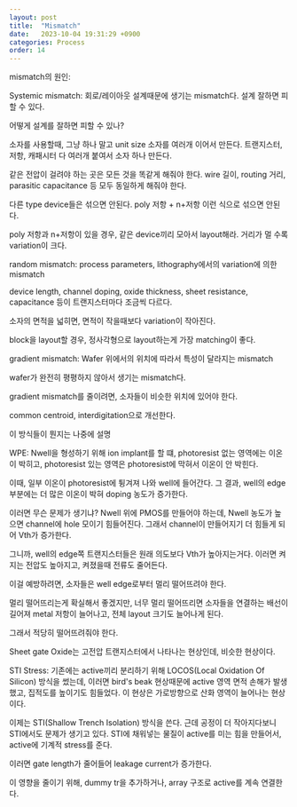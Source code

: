 ```yaml
---
layout: post
title:  "Mismatch"
date:   2023-10-04 19:31:29 +0900
categories: Process
order: 14
---
```


mismatch의 원인:

Systemic mismatch:
회로/레이아웃 설계때문에 생기는 mismatch다.
설계 잘하면 피할 수 있다.

어떻게 설계를 잘하면 피할 수 있나?

소자를 사용할때, 그냥 하나 말고 unit size 소자를 여러개 이어서 만든다.
트랜지스터, 저항, 캐패시터 다 여러개 붙여서 소자 하나 만든다.

같은 전압이 걸려야 하는 곳은 모든 것을 똑같게 해줘야 한다.
wire 길이, routing 거리, parasitic capacitance 등 모두 동일하게 해줘야 한다.

다른 type device들은 섞으면 안된다.
poly 저항 +  n+저항 이런 식으로 섞으면 안된다.

poly 저항과 n+저항이 있을 경우, 같은 device끼리 모아서 layout해라.
거리가 멀 수록 variation이 크다.


random mismatch:
process parameters, lithography에서의 variation에 의한 mismatch

device length, channel doping, oxide thickness, sheet resistance, capacitance 등이 트랜지스터마다 조금씩 다르다.

소자의 면적을 넓히면, 면적이 작을때보다 variation이 작아진다.

block을 layout할 경우, 정사각형으로 layout하는게 가장 matching이 좋다.



gradient mismatch:
Wafer 위에서의 위치에 따라서 특성이 달라지는 mismatch

wafer가 완전히 평평하지 않아서 생기는 mismatch다.

gradient mismatch를 줄이려면, 소자들이 비슷한 위치에 있어야 한다.

common centroid, interdigitation으로 개선한다.

이 방식들이 뭔지는 나중에 설명



WPE:
Nwell을 형성하기 위해 ion implant를 할 떄,
photoresist 없는 영역에는 이온이 박히고,
photoresist 있는 영역은 photoresist에 막혀서 이온이 안 박힌다.

이때, 일부 이온이 photoresist에 튕겨져 나와 well에 들어간다.
그 결과, well의 edge 부분에는 더 많은 이온이 박혀 doping 농도가 증가한다.

이러면 무슨 문제가 생기냐?
Nwell 위에 PMOS를 만들어야 하는데,
Nwell 농도가 높으면 channel에 hole 모이기 힘들어진다.
그래서 channel이 만들어지기 더 힘들게 되어 Vth가 증가한다.

그니까, well의 edge쪽 트랜지스터들은 원래 의도보다 Vth가 높아지는거다.
이러면 켜지는 전압도 높아지고, 켜졌을때 전류도 줄어든다.

이걸 예방하려면, 소자들은 well edge로부터 멀리 떨어뜨려야 한다.

멀리 떨어뜨리는게 확실해서 좋겠지만,
너무 멀리 떨어뜨리면 소자들을 연결하는 배선이 길어져 metal 저항이 늘어나고, 전체 layout 크기도 늘어나게 된다.

그래서 적당히 떨어뜨려줘야 한다.

Sheet gate Oxide는 고전압 트랜지스터에서 나타나는 현상인데, 비슷한 현상이다.


STI Stress:
기존에는 active끼리 분리하기 위해 LOCOS(Local Oxidation Of Silicon) 방식을 썼는데,
이러면 bird's beak 현상때문에 active 영역 면적 손해가 발생했고, 집적도를 높이기도 힘들었다.
이 현상은 가로방향으로 산화 영역이 늘어나는 현상이다.

이제는 STI(Shallow Trench Isolation) 방식을 쓴다.
근데 공정이 더 작아지다보니 STI에서도 문제가 생기고 있다.
STI에 채워넣는 물질이 active를 미는 힘을 만들어서, active에 기계적 stress를 준다.

이러면 gate length가 줄어들어 leakage current가 증가한다.

이 영향을 줄이기 위해, dummy tr을 추가하거나, array 구조로 active를 계속 연결한다.